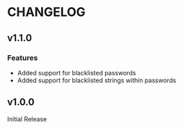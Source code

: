 # CHANGELOG

## v1.1.0

### Features

* Added support for blacklisted passwords
* Added support for blacklisted strings within passwords

## v1.0.0

Initial Release